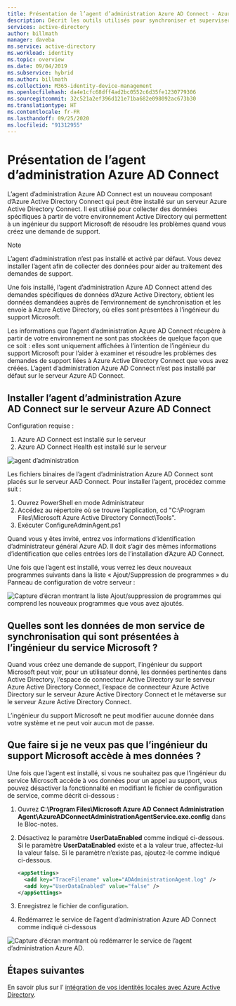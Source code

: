 ```yaml
---
title: Présentation de l’agent d’administration Azure AD Connect - Azure AD Connect | Microsoft Docs
description: Décrit les outils utilisés pour synchroniser et superviser votre environnement local avec Azure AD.
services: active-directory
author: billmath
manager: daveba
ms.service: active-directory
ms.workload: identity
ms.topic: overview
ms.date: 09/04/2019
ms.subservice: hybrid
ms.author: billmath
ms.collection: M365-identity-device-management
ms.openlocfilehash: da4e1cfc68dff4ad2bc0552c6d35fe1230779306
ms.sourcegitcommit: 32c521a2ef396d121e71ba682e098092ac673b30
ms.translationtype: HT
ms.contentlocale: fr-FR
ms.lasthandoff: 09/25/2020
ms.locfileid: "91312955"
---
```

# <a name="what-is-the-azure-ad-connect-admin-agent"></a>Présentation de l’agent d’administration Azure AD Connect 
L’agent d’administration Azure AD Connect est un nouveau composant d’Azure Active Directory Connect qui peut être installé sur un serveur Azure Active Directory Connect. Il est utilisé pour collecter des données spécifiques à partir de votre environnement Active Directory qui permettent à un ingénieur du support Microsoft de résoudre les problèmes quand vous créez une demande de support. 

>[!NOTE]
>L’agent d’administration n’est pas installé et activé par défaut.  Vous devez installer l’agent afin de collecter des données pour aider au traitement des demandes de support.

Une fois installé, l’agent d’administration Azure AD Connect attend des demandes spécifiques de données d’Azure Active Directory, obtient les données demandées auprès de l’environnement de synchronisation et les envoie à Azure Active Directory, où elles sont présentées à l’ingénieur du support Microsoft. 

Les informations que l’agent d’administration Azure AD Connect récupère à partir de votre environnement ne sont pas stockées de quelque façon que ce soit : elles sont uniquement affichées à l’intention de l’ingénieur du support Microsoft pour l’aider à examiner et résoudre les problèmes des demandes de support liées à Azure Active Directory Connect que vous avez créées. L’agent d’administration Azure AD Connect n’est pas installé par défaut sur le serveur Azure AD Connect. 

## <a name="install-the-azure-ad-connect-administration-agent-on-the-azure-ad-connect-server"></a>Installer l’agent d’administration Azure AD Connect sur le serveur Azure AD Connect 

Configuration requise :
1.    Azure AD Connect est installé sur le serveur
2.    Azure AD Connect Health est installé sur le serveur

![agent d’administration](media/whatis-aadc-admin-agent/adminagent0.png)

Les fichiers binaires de l’agent d’administration Azure AD Connect sont placés sur le serveur AAD Connect. Pour installer l’agent, procédez comme suit :

1.    Ouvrez PowerShell en mode Administrateur
2.    Accédez au répertoire où se trouve l’application, cd "C:\Program Files\Microsoft Azure Active Directory Connect\Tools".
3.    Exécuter ConfigureAdminAgent.ps1

Quand vous y êtes invité, entrez vos informations d’identification d’administrateur général Azure AD. Il doit s’agir des mêmes informations d’identification que celles entrées lors de l’installation d’Azure AD Connect.

Une fois que l’agent est installé, vous verrez les deux nouveaux programmes suivants dans la liste « Ajout/Suppression de programmes » du Panneau de configuration de votre serveur : 

![Capture d’écran montrant la liste Ajout/suppression de programmes qui comprend les nouveaux programmes que vous avez ajoutés.](media/whatis-aadc-admin-agent/adminagent1.png)

## <a name="what-data-in-my-sync-service-is-shown-to-the-microsoft-service-engineer"></a>Quelles sont les données de mon service de synchronisation qui sont présentées à l’ingénieur du service Microsoft ? 
Quand vous créez une demande de support, l’ingénieur du support Microsoft peut voir, pour un utilisateur donné, les données pertinentes dans Active Directory, l’espace de connecteur Active Directory sur le serveur Azure Active Directory Connect, l’espace de connecteur Azure Active Directory sur le serveur Azure Active Directory Connect et le métaverse sur le serveur Azure Active Directory Connect. 

L’ingénieur du support Microsoft ne peut modifier aucune donnée dans votre système et ne peut voir aucun mot de passe. 

## <a name="what-if-i-dont-want-the-microsoft-support-engineer-to-access-my-data"></a>Que faire si je ne veux pas que l’ingénieur du support Microsoft accède à mes données ? 
Une fois que l’agent est installé, si vous ne souhaitez pas que l’ingénieur du service Microsoft accède à vos données pour un appel au support, vous pouvez désactiver la fonctionnalité en modifiant le fichier de configuration de service, comme décrit ci-dessous : 

1. Ouvrez **C:\Program Files\Microsoft Azure AD Connect Administration Agent\AzureADConnectAdministrationAgentService.exe.config** dans le Bloc-notes.
2. Désactivez le paramètre **UserDataEnabled** comme indiqué ci-dessous. Si le paramètre **UserDataEnabled** existe et a la valeur true, affectez-lui la valeur false. Si le paramètre n’existe pas, ajoutez-le comme indiqué ci-dessous.    

    ```xml
    <appSettings>
      <add key="TraceFilename" value="ADAdministrationAgent.log" />
      <add key="UserDataEnabled" value="false" />
    </appSettings>
    ```

3. Enregistrez le fichier de configuration.
4. Redémarrez le service de l’agent d’administration Azure AD Connect comme indiqué ci-dessous

![Capture d’écran montrant où redémarrer le service de l’agent d’administration Azure AD.](media/whatis-aadc-admin-agent/adminagent2.png)

## <a name="next-steps"></a>Étapes suivantes
En savoir plus sur l’ [intégration de vos identités locales avec Azure Active Directory](whatis-hybrid-identity.md).
